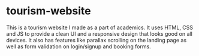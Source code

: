 # tourism-website
This is a tourism website I made as a part of academics. It uses HTML, CSS and JS to provide a clean UI and a responsive design that looks good on all devices. It also has features like parallax scrolling on the landing page as well as form validation on login/signup and booking forms.
